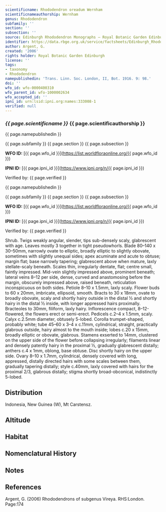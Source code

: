```yaml
---
scientificname: Rhododendron oreadum Wernham
scientificnameauthorship: Wernham
genus: Rhododendron
subfamily: ''
section: ''
subsection: ''
source: Edinburgh Rhododendron Monographs – Royal Botanic Garden Edinburgh
identifier: https://data.rbge.org.uk/service/factsheets/Edinburgh_Rhododendron_Monographs.xhtml
author: Argent, G.
created: '2006'
rights holder: Royal Botanic Garden Edinburgh
license: ''
tags:
- taxonomy
- Rhododendron
namepublishedin: 'Trans. Linn. Soc. London, II, Bot. 1916. 9: 98.'
doi: ''
wfo_id: wfo-0000400310
wfo_parent_id: wfo-1000002634
wfo_accepted_id: ''
ipni_id: urn:lsid:ipni.org:names:333008-1
verified: null
---
```

### _{{ page.scientificname }}_ {{ page.scientificauthorship }}
 {{ page.namepublishedin }}

{{ page.subfamily }} {{ page.section }} {{ page.subsection }}

**WFO ID:** [{{ page.wfo_id }}](https://list.worldfloraonline.org/{{ page.wfo_id }})

**IPNI ID:** [{{ page.ipni_id }}](https://www.ipni.org/n/{{ page.ipni_id }})

Verified by: {{ page.verified }}

 {{ page.namepublishedin }}

{{ page.subfamily }} {{ page.section }} {{ page.subsection }}

**WFO ID:** [{{ page.wfo_id }}](https://list.worldfloraonline.org/{{ page.wfo_id }})

**IPNI ID:** [{{ page.ipni_id }}](https://www.ipni.org/n/{{ page.ipni_id }})

Verified by: {{ page.verified }}



Shrub. Twigs weakly angular, slender, tips sub-densely scaly, glabrescent with age. Leaves mostly 3 together in tight pseudowhorls. Blade 80–140 x 30–50mm, narrowly ovate to elliptic, broadly elliptic to slightly obovate, sometimes with slightly unequal sides; apex acuminate and acute to obtuse; margin flat; base narrowly tapering; glabrescent above when mature, laxly stellate-scaly beneath. Scales thin, irregularly dentate, flat; centre small, faintly impressed. Mid-vein slightly impressed above, prominent beneath; lateral veins 8–12 per side, dense, curved and anastomosing before the margin, obscurely impressed above, raised beneath, reticulation inconspicuous on both sides. Petiole 8–10 x 1.5mm, laxly scaly. Flower buds to 60 x 20mm, imbricate, ellipsoid, smooth. Bracts to 30 x 18mm, ovate to broadly obovate, scaly and shortly hairy outside in the distal ½ and shortly hairy in the distal ½ inside, with longer appressed hairs proximally. Bracteoles to 30mm, filiform, laxly hairy. Inflor­escence compact, 8–12-flowered, the flowers erect or semi-erect. Pedicels c.2–4 x 1.5mm, scaly. Calyx c.2.5mm diameter, obtusely 5-lobed. Corolla trumpet-shaped, probably white; tube 45–60 x 3–4 x c.11mm, cylindrical, straight, practically glabrous outside, hairy almost to the mouth inside; lobes c.20 x 15mm, broadly elliptic or obovate, glabrous. Stamens exserted to 14mm, clustered on the upper side of the flower before collapsing irregularly; filaments linear and densely patently hairy in the proximal ½, gradually glabrescent distally; anthers c.4 x 1mm, oblong, base obtuse. Disc shortly hairy on the upper side. Ovary 8–10 x 1.7mm, cylindrical, densely covered with long, appressed, distally directed hairs with some scales between them, gradually tapering distally; style c.40mm, laxly covered with hairs for the proximal 2/3, glabrous distally; stigma shortly broad-obconical, indistinctly 5-lobed.

## Distribution
Indonesia, New Guinea (W), Mt Carstensz.

## Altitude


## Habitat


## Nomenclatural History

                       
## Notes


## References

Argent, G. (2006) Rhododendrons of subgenus Vireya. RHS:London. Page:174
